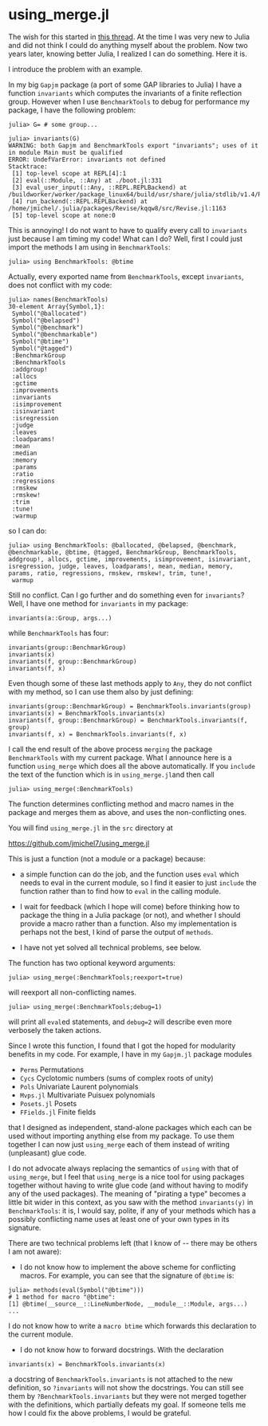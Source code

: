 # using_merge.jl
The wish for this started in
[this thread](https://discourse.julialang.org/t/function-name-conflict-adl-function-merging/10335/7).
At  the time I was very new to Julia  and did not think I could do anything
myself  about the  problem. Now  two years  later, knowing  better Julia, I
realized I can do something. Here it is.

I introduce the problem with an example.

In  my big `Gapjm` package (a port of some GAP libraries to Julia) I have a
function  `invariants` which computes the invariants of a finite reflection
group.  However when  I use  `BenchmarkTools` to  debug for  performance my
package, I have the following problem:

```
julia> G= # some group...

julia> invariants(G)
WARNING: both Gapjm and BenchmarkTools export "invariants"; uses of it in module Main must be qualified
ERROR: UndefVarError: invariants not defined
Stacktrace:
 [1] top-level scope at REPL[4]:1
 [2] eval(::Module, ::Any) at ./boot.jl:331
 [3] eval_user_input(::Any, ::REPL.REPLBackend) at /buildworker/worker/package_linux64/build/usr/share/julia/stdlib/v1.4/REPL/src/REPL.jl:86
 [4] run_backend(::REPL.REPLBackend) at /home/jmichel/.julia/packages/Revise/kqqw8/src/Revise.jl:1163
 [5] top-level scope at none:0
```

This is annoying! I do not want to have to qualify every call to `invariants`
just because I am timing my code! What can I do? Well, first I could just
import the methods I am using in `BenchmarkTools`:

```
julia> using BenchmarkTools: @btime
```
Actually,  every exported name  from `BenchmarkTools`, except `invariants`,
does not conflict with my code:

```
julia> names(BenchmarkTools)
30-element Array{Symbol,1}:
 Symbol("@ballocated")
 Symbol("@belapsed")
 Symbol("@benchmark")
 Symbol("@benchmarkable")
 Symbol("@btime")
 Symbol("@tagged")
 :BenchmarkGroup
 :BenchmarkTools
 :addgroup!
 :allocs
 :gctime
 :improvements
 :invariants
 :isimprovement
 :isinvariant
 :isregression
 :judge
 :leaves
 :loadparams!
 :mean
 :median
 :memory
 :params
 :ratio
 :regressions
 :rmskew
 :rmskew!
 :trim
 :tune!
 :warmup
```

so I can do:

```
julia> using BenchmarkTools: @ballocated, @belapsed, @benchmark, @benchmarkable, @btime, @tagged, BenchmarkGroup, BenchmarkTools, addgroup!, allocs, gctime, improvements, isimprovement, isinvariant, isregression, judge, leaves, loadparams!, mean, median, memory, params, ratio, regressions, rmskew, rmskew!, trim, tune!,
 warmup
```

Still no conflict. Can I go further and do something even for `invariants`?
Well, I have one method for `invariants` in my package:

```
invariants(a::Group, args...)
```
while `BenchmarkTools` has four:

```
invariants(group::BenchmarkGroup)
invariants(x)
invariants(f, group::BenchmarkGroup)
invariants(f, x)
```
Even though some of these last methods apply to `Any`, they do not conflict
with my method, so I can use them also by just defining:

```
invariants(group::BenchmarkGroup) = BenchmarkTools.invariants(group)
invariants(x) = BenchmarkTools.invariants(x)
invariants(f, group::BenchmarkGroup) = BenchmarkTools.invariants(f, group)
invariants(f, x) = BenchmarkTools.invariants(f, x)
```
I  call  the  end  result  of  the  above  process  `merging`  the  package
`BenchmarkTools`  with  my  current  package.  What  I  announce  here is a
function  `using_merge`  which  does  all  the  above automatically. If you
`include`  the text  of the  function which  is in `using_merge.jl`and then
call

```
julia> using_merge(:BenchmarkTools)
```

The function determines conflicting method and macro names in the package
and merges them as above, and uses the non-conflicting ones.

You will find `using_merge.jl` in the `src` directory at

https://github.com/jmichel7/using_merge.jl

This is just a function (not a module or a package) because:

- a simple function can do the job, and the function uses `eval` which needs
  to  eval in the current module, so I find it easier to just `include` the
  function rather than to find how to `eval` in the calling module.

- I wait  for feedback  (which I  hope will  come) before  thinking how to
  package  the thing  in a  Julia package  (or not),  and whether  I should
  provide a macro rather than a function. Also my implementation is perhaps
  not the best, I kind of parse the output of `methods`.

- I have not yet solved all technical problems, see below.

The function has two optional keyword arguments:

```
julia> using_merge(:BenchmarkTools;reexport=true)
```
will reexport all non-conflicting names.

```
julia> using_merge(:BenchmarkTools;debug=1)
```

will  print all `eval`ed statements, and  `debug=2` will describe even more
verbosely the taken actions.

Since  I wrote this function,  I found that I  got the hoped for modularity
benefits in my code. For example, I have in my `Gapjm.jl` package modules

  - `Perms`      Permutations
  - `Cycs`       Cyclotomic numbers (sums of complex roots of unity)
  - `Pols`       Univariate Laurent polynomials
  - `Mvps.jl`    Multivariate Puisuex polynomials
  - `Posets.jl`  Posets
  - `FFields.jl` Finite fields

that I designed as independent, stand-alone packages which each can be used
without importing anything else from my package. To use them together I can
now  just `using_merge` each  of them instead  of writing (unpleasant) glue
code.

I  do not advocate always  replacing the semantics of  `using` with that of
`using_merge`,  but  I  feel  that  `using_merge`  is a nice tool for using
packages  together without having to write glue code (and without having to
modify  any of the used packages). The meaning of "pirating a type" becomes
a   little  bit  wider  in  this  context,  as  you  saw  with  the  method
`invariants(y)`  in `BenchmarkTools`: it is, I would say, polite, if any of
your  methods which has  a possibly conflicting  name uses at  least one of
your own types in its signature.

There  are two  technical problems  left (that  I know  of --  there may be
others I am not aware):

-  I do not know how to  implement the above scheme for conflicting macros.
For example, you can see that the signature of `@btime` is:

```
julia> methods(eval(Symbol("@btime")))
# 1 method for macro "@btime":
[1] @btime(__source__::LineNumberNode, __module__::Module, args...)
...
```

I do not know how to write a `macro btime` which forwards this declaration
to the current module.

- I do not know how to forward docstrings. With the declaration

```
invariants(x) = BenchmarkTools.invariants(x)
```
a  docstring  of  `BenchmarkTools.invariants`  is  not  attached to the new
definition,  so `?invariants` will  not show the  docstrings. You can still
see  them by `?BenchmarkTools.invariants` but they were not merged together
with  the definitions, which partially defeats my goal. If someone tells me
how I could fix the above problems, I would be grateful.
